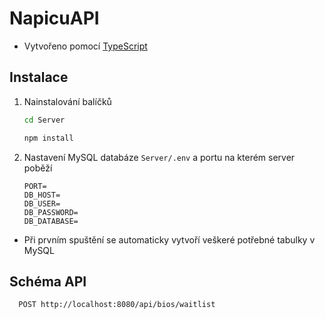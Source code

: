 # NapicuAPI

- Vytvořeno pomocí [TypeScript](https://www.typescriptlang.org/)

## Instalace

1. Nainstalování balíčků
   ```sh
   cd Server
   ```
   ```sh
   npm install
   ```
2. Nastavení MySQL databáze `Server/.env` a portu na kterém server poběží
    ```
   PORT= 
   DB_HOST=
   DB_USER=
   DB_PASSWORD=
   DB_DATABASE=
    ```
  * Při prvním spuštění se automaticky vytvoří veškeré potřebné tabulky v MySQL

## Schéma API
```
  POST http://localhost:8080/api/bios/waitlist
```
